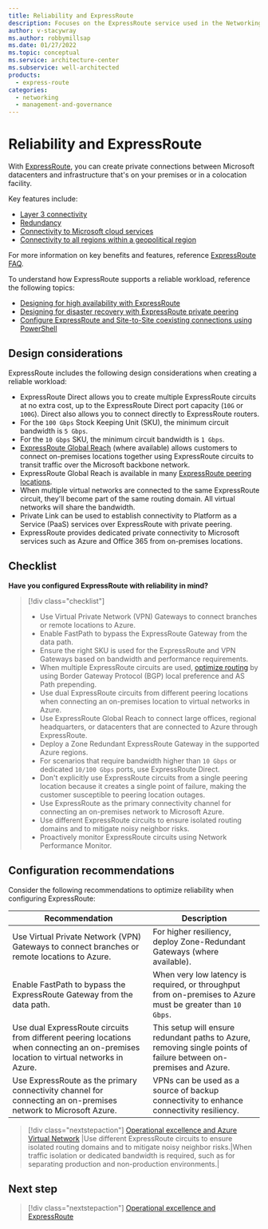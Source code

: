 ```yaml
---
title: Reliability and ExpressRoute
description: Focuses on the ExpressRoute service used in the Networking solution to provide best-practice, design considerations, and configuration recommendations related to Reliability.
author: v-stacywray
ms.author: robbymillsap
ms.date: 01/27/2022
ms.topic: conceptual
ms.service: architecture-center
ms.subservice: well-architected
products:
  - express-route
categories:
  - networking
  - management-and-governance
---
```


# Reliability and ExpressRoute

With [ExpressRoute](/azure/expressroute/), you can create private connections between Microsoft datacenters and infrastructure that's on your premises or in a colocation facility.

Key features include:

- [Layer 3 connectivity](/azure/expressroute/expressroute-introduction#layer-3-connectivity)
- [Redundancy](/azure/expressroute/expressroute-introduction#redundancy)
- [Connectivity to Microsoft cloud services](/azure/expressroute/expressroute-introduction#connectivity-to-microsoft-cloud-services)
- [Connectivity to all regions within a geopolitical region](/azure/expressroute/expressroute-introduction#connectivity-to-all-regions-within-a-geopolitical-region)

For more information on key benefits and features, reference [ExpressRoute FAQ](/azure/expressroute/expressroute-faqs).

To understand how ExpressRoute supports a reliable workload, reference the following topics:

- [Designing for high availability with ExpressRoute](/azure/expressroute/designing-for-high-availability-with-expressroute)
- [Designing for disaster recovery with ExpressRoute private peering](/azure/expressroute/designing-for-disaster-recovery-with-expressroute-privatepeering)
- [Configure ExpressRoute and Site-to-Site coexisting connections using PowerShell](/azure/expressroute/expressroute-howto-coexist-resource-manager)

## Design considerations

ExpressRoute includes the following design considerations when creating a reliable workload:

- ExpressRoute Direct allows you to create multiple ExpressRoute circuits at no extra cost, up to the ExpressRoute Direct port capacity (`10G` or `100G`). Direct also allows you to connect directly to ExpressRoute routers.
- For the `100 Gbps` Stock Keeping Unit (SKU), the minimum circuit bandwidth is `5 Gbps`.
- For the `10 Gbps` SKU, the minimum circuit bandwidth is `1 Gbps`.
- [ExpressRoute Global Reach](/azure/expressroute/expressroute-global-reach) (where available) allows customers to connect on-premises locations together using ExpressRoute circuits to transit traffic over the Microsoft backbone network.
- ExpressRoute Global Reach is available in many [ExpressRoute peering locations](/azure/expressroute/expressroute-global-reach#availability).
- When multiple virtual networks are connected to the same ExpressRoute circuit, they'll become part of the same routing domain. All virtual networks will share the bandwidth.
- Private Link can be used to establish connectivity to Platform as a Service (PaaS) services over ExpressRoute with private peering.
- ExpressRoute provides dedicated private connectivity to Microsoft services such as Azure and Office 365 from on-premises locations.

## Checklist

**Have you configured ExpressRoute with reliability in mind?**

> [!div class="checklist"]
> - Use Virtual Private Network (VPN) Gateways to connect branches or remote locations to Azure.
> - Enable FastPath to bypass the ExpressRoute Gateway from the data path.
> - Ensure the right SKU is used for the ExpressRoute and VPN Gateways based on bandwidth and performance requirements.
> - When multiple ExpressRoute circuits are used, [optimize routing](/azure/expressroute/expressroute-optimize-routing) by using Border Gateway Protocol (BGP) local preference and AS Path prepending.
> - Use dual ExpressRoute circuits from different peering locations when connecting an on-premises location to virtual networks in Azure.
> - Use ExpressRoute Global Reach to connect large offices, regional headquarters, or datacenters that are connected to Azure through ExpressRoute.
> - Deploy a Zone Redundant ExpressRoute Gateway in the supported Azure regions.
> - For scenarios that require bandwidth higher than `10 Gbps` or dedicated `10/100 Gbps` ports, use ExpressRoute Direct.
> - Don't explicitly use ExpressRoute circuits from a single peering location because it creates a single point of failure, making the customer susceptible to peering location outages.
> - Use ExpressRoute as the primary connectivity channel for connecting an on-premises network to Microsoft Azure.
> - Use different ExpressRoute circuits to ensure isolated routing domains and to mitigate noisy neighbor risks.
> - Proactively monitor ExpressRoute circuits using Network Performance Monitor.

## Configuration recommendations

Consider the following recommendations to optimize reliability when configuring ExpressRoute:

|Recommendation|Description|
|--------------|-----------|
|Use Virtual Private Network (VPN) Gateways to connect branches or remote locations to Azure.|For higher resiliency, deploy Zone-Redundant Gateways (where available).|
|Enable FastPath to bypass the ExpressRoute Gateway from the data path.|When very low latency is required, or throughput from on-premises to Azure must be greater than `10 Gbps`.|
|Use dual ExpressRoute circuits from different peering locations when connecting an on-premises location to virtual networks in Azure.|This setup will ensure redundant paths to Azure, removing single points of failure between on-premises and Azure.|
|Use ExpressRoute as the primary connectivity channel for connecting an on-premises network to Microsoft Azure.|VPNs can be used as a source of backup connectivity to enhance connectivity resiliency.|## Next step

> [!div class="nextstepaction"]
> [Operational excellence and Azure Virtual Network](operational-excellence.md)
|Use different ExpressRoute circuits to ensure isolated routing domains and to mitigate noisy neighbor risks.|When traffic isolation or dedicated bandwidth is required, such as for separating production and non-production environments.|

## Next step

> [!div class="nextstepaction"]
> [Operational excellence and ExpressRoute](operational-excellence.md)